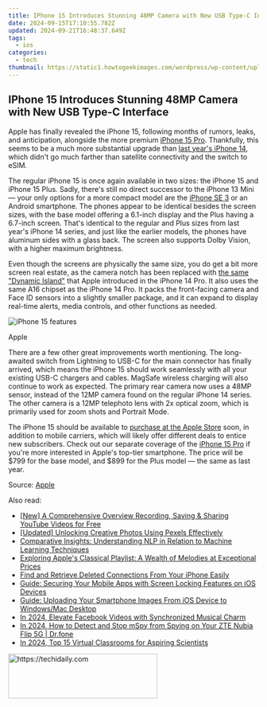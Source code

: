 ```yaml
---
title: IPhone 15 Introduces Stunning 48MP Camera with New USB Type-C Interface
date: 2024-09-15T17:10:55.782Z
updated: 2024-09-21T16:48:37.649Z
tags:
  - ios
categories:
  - tech
thumbnail: https://static1.howtogeekimages.com/wordpress/wp-content/uploads/2023/09/iphone.jpg
---
```


## IPhone 15 Introduces Stunning 48MP Camera with New USB Type-C Interface

Apple has finally revealed the iPhone 15, following months of rumors, leaks, and anticipation, alongside the more premium [iPhone 15 Pro](https://facebook-video-footage.techidaily.com/updated-2024-approved-direct-download-of-youtube-content/). Thankfully, this seems to be a much more substantial upgrade than [last year's iPhone 14](https://facebook-video-share.techidaily.com/new-2024-approved-diy-tips-to-cut-unwanted-sounds-from-your-videos/), which didn't go much farther than satellite connectivity and the switch to eSIM.

 The regular iPhone 15 is once again available in two sizes: the iPhone 15 and iPhone 15 Plus. Sadly, there's still no direct successor to the iPhone 13 Mini — your only options for a more compact model are the [iPhone SE 3](https://apple-account.techidaily.com/how-to-remove-phone-number-from-your-apple-id-from-your-apple-iphone-6s-plus-by-drfone-ios/) or an Android smartphone. The phones appear to be identical besides the screen sizes, with the base model offering a 6.1-inch display and the Plus having a 6.7-inch screen. That's identical to the regular and Plus sizes from last year's iPhone 14 series, and just like the earlier models, the phones have aluminum sides with a glass back. The screen also supports Dolby Vision, with a higher maximum brightness.

 Even though the screens are physically the same size, you do get a bit more screen real estate, as the camera notch has been replaced with [the same "Dynamic Island"](https://screen-capture.techidaily.com/2024-approved-time-traveling-tactics-top-7-historic-battles-reimagined/) that Apple introduced in the iPhone 14 Pro. It also uses the same A16 chipset as the iPhone 14 Pro. It packs the front-facing camera and Face ID sensors into a slightly smaller package, and it can expand to display real-time alerts, media controls, and other functions as needed.

![iPhone 15 features](https://static1.howtogeekimages.com/wordpress/wp-content/uploads/2023/09/screenshot-09-12-2023-135251.jpg) 

Apple

 There are a few other great improvements worth mentioning. The long-awaited switch from Lightning to USB-C for the main connector has finally arrived, which means the iPhone 15 should work seamlessly with all your existing USB-C chargers and cables. MagSafe wireless charging will also continue to work as expected. The primary rear camera now uses a 48MP sensor, instead of the 12MP camera found on the regular iPhone 14 series. The other camera is a 12MP telephoto lens with 2x optical zoom, which is primarily used for zoom shots and Portrait Mode.

 The iPhone 15 should be available to [purchase at the Apple Store](https://www.apple.com/store) soon, in addition to mobile carriers, which will likely offer different deals to entice new subscribers. Check out our separate coverage of the [iPhone 15 Pro](https://facebook-video-recording.techidaily.com/new-in-2024-experience-professional-facebook-profile-picture-design-with-these-tools/) if you're more interested in Apple's top-tier smartphone. The price will be $799 for the base model, and $899 for the Plus model — the same as last year.

 Source: [Apple](https://www.apple.com/newsroom/2023/09/apple-debuts-iphone-15-and-iphone-15-plus/)

<ins class="adsbygoogle"
     style="display:block"
     data-ad-format="autorelaxed"
     data-ad-client="ca-pub-7571918770474297"
     data-ad-slot="1223367746"></ins>

<ins class="adsbygoogle"
     style="display:block"
     data-ad-client="ca-pub-7571918770474297"
     data-ad-slot="8358498916"
     data-ad-format="auto"
     data-full-width-responsive="true"></ins>

<span class="atpl-alsoreadstyle">Also read:</span>
<div><ul>
<li><a href="https://youtube-web.techidaily.com/-comprehensive-overview-recording-saving-and-sharing-youtube-videos-for-free/"><u>[New] A Comprehensive Overview Recording, Saving & Sharing YouTube Videos for Free</u></a></li>
<li><a href="https://some-guidance.techidaily.com/updated-unlocking-creative-photos-using-pexels-effectively/"><u>[Updated] Unlocking Creative Photos Using Pexels Effectively</u></a></li>
<li><a href="https://tech-hub.techidaily.com/comparative-insights-understanding-nlp-in-relation-to-machine-learning-techniques/"><u>Comparative Insights: Understanding NLP in Relation to Machine Learning Techniques</u></a></li>
<li><a href="https://os-tips.techidaily.com/exploring-apples-classical-playlist-a-wealth-of-melodies-at-exceptional-prices/"><u>Exploring Apple's Classical Playlist: A Wealth of Melodies at Exceptional Prices</u></a></li>
<li><a href="https://os-tips.techidaily.com/find-and-retrieve-deleted-connections-from-your-iphone-easily/"><u>Find and Retrieve Deleted Connections From Your iPhone Easily</u></a></li>
<li><a href="https://os-tips.techidaily.com/guide-securing-your-mobile-apps-with-screen-locking-features-on-ios-devices/"><u>Guide: Securing Your Mobile Apps with Screen Locking Features on iOS Devices</u></a></li>
<li><a href="https://os-tips.techidaily.com/guide-uploading-your-smartphone-images-from-ios-device-to-windowsmac-desktop/"><u>Guide: Uploading Your Smartphone Images From iOS Device to Windows/Mac Desktop</u></a></li>
<li><a href="https://facebook-video-recording.techidaily.com/in-2024-elevate-facebook-videos-with-synchronized-musical-charm/"><u>In 2024, Elevate Facebook Videos with Synchronized Musical Charm</u></a></li>
<li><a href="https://location-social.techidaily.com/in-2024-how-to-detect-and-stop-mspy-from-spying-on-your-zte-nubia-flip-5g-drfone-by-drfone-virtual-android/"><u>In 2024, How to Detect and Stop mSpy from Spying on Your ZTE Nubia Flip 5G | Dr.fone</u></a></li>
<li><a href="https://youtube-stream.techidaily.com/in-2024-top-15-virtual-classrooms-for-aspiring-scientists/"><u>In 2024, Top 15 Virtual Classrooms for Aspiring Scientists</u></a></li>
</ul></div>

<!-- affiliate ads begin -->
<a href="https://laganoo.pxf.io/c/5597632/1528700/16446" target="_top" id="1528700">
  <img src="//a.impactradius-go.com/display-ad/16446-1528700" border="0" alt="https://techidaily.com" width="300" height="90"/>
</a>
<img height="0" width="0" src="https://laganoo.pxf.io/i/5597632/1528700/16446" style="position:absolute;visibility:hidden;" border="0" />
<!-- affiliate ads end -->

